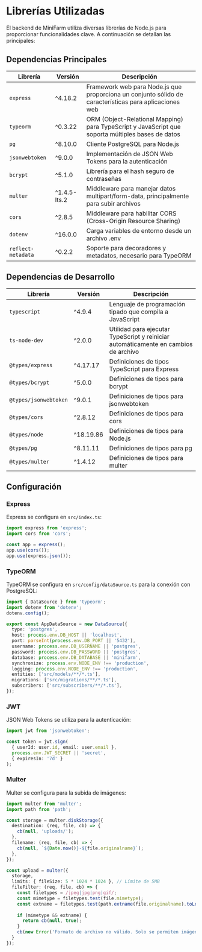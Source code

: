 # Librerías Utilizadas

El backend de MiniFarm utiliza diversas librerías de Node.js para proporcionar funcionalidades clave. A continuación se detallan las principales:

## Dependencias Principales

| Librería | Versión | Descripción |
|----------|---------|-------------|
| `express` | ^4.18.2 | Framework web para Node.js que proporciona un conjunto sólido de características para aplicaciones web |
| `typeorm` | ^0.3.22 | ORM (Object-Relational Mapping) para TypeScript y JavaScript que soporta múltiples bases de datos |
| `pg` | ^8.10.0 | Cliente PostgreSQL para Node.js |
| `jsonwebtoken` | ^9.0.0 | Implementación de JSON Web Tokens para la autenticación |
| `bcrypt` | ^5.1.0 | Librería para el hash seguro de contraseñas |
| `multer` | ^1.4.5-lts.2 | Middleware para manejar datos multipart/form-data, principalmente para subir archivos |
| `cors` | ^2.8.5 | Middleware para habilitar CORS (Cross-Origin Resource Sharing) |
| `dotenv` | ^16.0.0 | Carga variables de entorno desde un archivo .env |
| `reflect-metadata` | ^0.2.2 | Soporte para decoradores y metadatos, necesario para TypeORM |

## Dependencias de Desarrollo

| Librería | Versión | Descripción |
|----------|---------|-------------|
| `typescript` | ^4.9.4 | Lenguaje de programación tipado que compila a JavaScript |
| `ts-node-dev` | ^2.0.0 | Utilidad para ejecutar TypeScript y reiniciar automáticamente en cambios de archivo |
| `@types/express` | ^4.17.17 | Definiciones de tipos TypeScript para Express |
| `@types/bcrypt` | ^5.0.0 | Definiciones de tipos para bcrypt |
| `@types/jsonwebtoken` | ^9.0.1 | Definiciones de tipos para jsonwebtoken |
| `@types/cors` | ^2.8.12 | Definiciones de tipos para cors |
| `@types/node` | ^18.19.86 | Definiciones de tipos para Node.js |
| `@types/pg` | ^8.11.11 | Definiciones de tipos para pg |
| `@types/multer` | ^1.4.12 | Definiciones de tipos para multer |

## Configuración

### Express

Express se configura en `src/index.ts`:

```typescript
import express from 'express';
import cors from 'cors';

const app = express();
app.use(cors());
app.use(express.json());
```

### TypeORM

TypeORM se configura en `src/config/dataSource.ts` para la conexión con PostgreSQL:

```typescript
import { DataSource } from 'typeorm';
import dotenv from 'dotenv';
dotenv.config();

export const AppDataSource = new DataSource({
  type: 'postgres',
  host: process.env.DB_HOST || 'localhost',
  port: parseInt(process.env.DB_PORT || '5432'),
  username: process.env.DB_USERNAME || 'postgres',
  password: process.env.DB_PASSWORD || 'postgres',
  database: process.env.DB_DATABASE || 'minifarm',
  synchronize: process.env.NODE_ENV !== 'production',
  logging: process.env.NODE_ENV !== 'production',
  entities: ['src/models/**/*.ts'],
  migrations: ['src/migrations/**/*.ts'],
  subscribers: ['src/subscribers/**/*.ts'],
});
```

### JWT

JSON Web Tokens se utiliza para la autenticación:

```typescript
import jwt from 'jsonwebtoken';

const token = jwt.sign(
  { userId: user.id, email: user.email },
  process.env.JWT_SECRET || 'secret',
  { expiresIn: '7d' }
);
```

### Multer

Multer se configura para la subida de imágenes:

```typescript
import multer from 'multer';
import path from 'path';

const storage = multer.diskStorage({
  destination: (req, file, cb) => {
    cb(null, 'uploads/');
  },
  filename: (req, file, cb) => {
    cb(null, `${Date.now()}-${file.originalname}`);
  },
});

const upload = multer({ 
  storage,
  limits: { fileSize: 5 * 1024 * 1024 }, // Límite de 5MB
  fileFilter: (req, file, cb) => {
    const filetypes = /jpeg|jpg|png|gif/;
    const mimetype = filetypes.test(file.mimetype);
    const extname = filetypes.test(path.extname(file.originalname).toLowerCase());
    
    if (mimetype && extname) {
      return cb(null, true);
    }
    cb(new Error('Formato de archivo no válido. Solo se permiten imágenes.'));
  } 
});
``` 